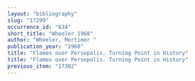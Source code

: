 ```yaml
---
layout: "bibliography"
slug: "17299"
occurrence_id: "634"
short_title: "Wheeler 1968"
author: "Wheeler, Mortimer "
publication_year: "1968"
title: "Flames over Persepolis. Turning Point in History"
title: "Flames over Persepolis. Turning Point in History"
previous_item: "17302"
---
```

